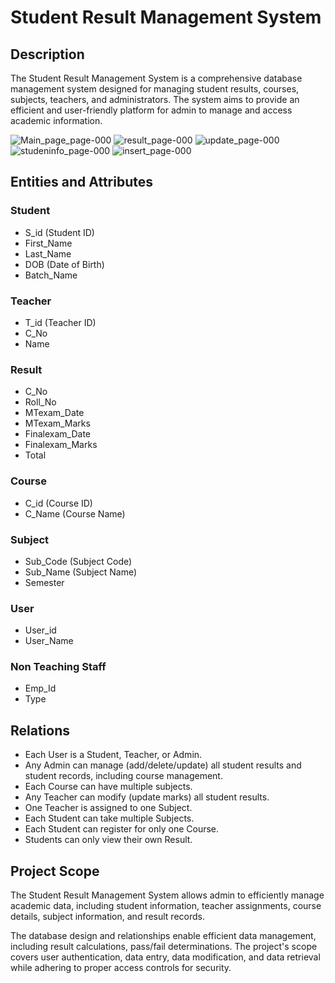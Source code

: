 # Student Result Management System

## Description

The Student Result Management System is a comprehensive database management system designed for managing student results, courses, subjects, teachers, and administrators. The system aims to provide an efficient and user-friendly platform for admin to manage and access academic information.

![Main_page_page-000](https://github.com/00akash/Student_result_management/assets/76787526/b24007e0-ba24-4eb1-b231-60930fffa0bc)
![result_page-000](https://github.com/00akash/Student_result_management/assets/76787526/a22cfc44-0ddb-4c2b-9607-e1d7d4a4d2e5)
![update_page-000](https://github.com/00akash/Student_result_management/assets/76787526/c6cad9c1-204c-4bfe-97b9-c451917a200a)
![studeninfo_page-000](https://github.com/00akash/Student_result_management/assets/76787526/a3e57b50-d75f-44ee-8fbe-c2e85213bfee)
![insert_page-000](https://github.com/00akash/Student_result_management/assets/76787526/b6a07b87-218f-4df8-9921-45c9279e7688)
## Entities and Attributes

### Student
- S_id (Student ID)
- First_Name
- Last_Name
- DOB (Date of Birth)
- Batch_Name

### Teacher
- T_id (Teacher ID)
- C_No
- Name

### Result
- C_No
- Roll_No
- MTexam_Date
- MTexam_Marks
- Finalexam_Date
- Finalexam_Marks
- Total

### Course
- C_id (Course ID)
- C_Name (Course Name)

### Subject
- Sub_Code (Subject Code)
- Sub_Name (Subject Name)
- Semester

### User
- User_id
- User_Name

### Non Teaching Staff
- Emp_Id
- Type
  
## Relations

- Each User is a Student, Teacher, or Admin.
- Any Admin can manage (add/delete/update) all student results and student records, including course management.
- Each Course can have multiple subjects.
- Any Teacher can modify (update marks) all student results.
- One Teacher is assigned to one Subject.
- Each Student can take multiple Subjects.
- Each Student can register for only one Course.
- Students can only view their own Result.

## Project Scope

The Student Result Management System allows admin to efficiently manage academic data, including student information, teacher assignments, course details, subject information, and result records.

The database design and relationships enable efficient data management, including result calculations, pass/fail determinations. The project's scope covers user authentication, data entry, data modification, and data retrieval while adhering to proper access controls for security.


